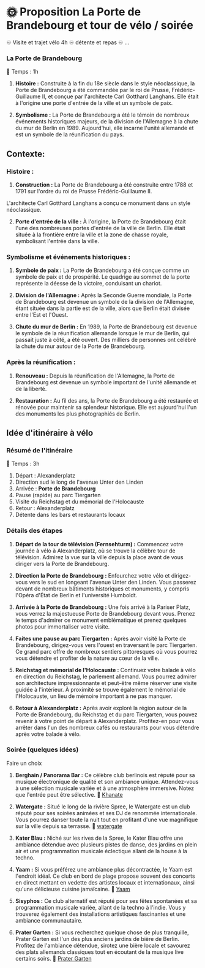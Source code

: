 # 🌞 Proposition La Porte de Brandebourg et tour de vélo / soirée 

♾️ Visite et trajet vélo 4h 
♾️ détente et repas ♾️ ...  

### La Porte de Brandebourg 

🚀 Temps : 1h

1. **Histoire :** Construite à la fin du 18e siècle dans le style néoclassique, la Porte de Brandebourg a été commandée par le roi de Prusse, Frédéric-Guillaume II, et conçue par l'architecte Carl Gotthard Langhans. Elle était à l'origine une porte d'entrée de la ville et un symbole de paix.
   
1. **Symbolisme :** La Porte de Brandebourg a été le témoin de nombreux événements historiques majeurs, de la division de l'Allemagne à la chute du mur de Berlin en 1989. Aujourd'hui, elle incarne l'unité allemande et est un symbole de la réunification du pays.

##  Contexte:

### Histoire :

1. **Construction :** La Porte de Brandebourg a été construite entre 1788 et 1791 sur l'ordre du roi de Prusse Frédéric-Guillaume II. 

L'architecte Carl Gotthard Langhans a conçu ce monument dans un style néoclassique.

2. **Porte d'entrée de la ville :** À l'origine, la Porte de Brandebourg était l'une des nombreuses portes d'entrée de la ville de Berlin. Elle était située à la frontière entre la ville et la zone de chasse royale, symbolisant l'entrée dans la ville.

### Symbolisme et événements historiques :

1. **Symbole de paix :** La Porte de Brandebourg a été conçue comme un symbole de paix et de prospérité. Le quadrige au sommet de la porte représente la déesse de la victoire, conduisant un chariot.

2. **Division de l'Allemagne :** Après la Seconde Guerre mondiale, la Porte de Brandebourg est devenue un symbole de la division de l'Allemagne, étant située dans la partie est de la ville, alors que Berlin était divisée entre l'Est et l'Ouest.

3. **Chute du mur de Berlin :** En 1989, la Porte de Brandebourg est devenue le symbole de la réunification allemande lorsque le mur de Berlin, qui passait juste à côté, a été ouvert. Des milliers de personnes ont célébré la chute du mur autour de la Porte de Brandebourg.

### Après la réunification :

1. **Renouveau :** Depuis la réunification de l'Allemagne, la Porte de Brandebourg est devenue un symbole important de l'unité allemande et de la liberté.
   
2. **Restauration :** Au fil des ans, la Porte de Brandebourg a été restaurée et rénovée pour maintenir sa splendeur historique. Elle est aujourd'hui l'un des monuments les plus photographiés de Berlin.

## Idée d'itinéraire à vélo

### Résumé de l'itinéraire 

🚀 Temps : 3h

1. Départ : Alexanderplatz
2. Direction sud le long de l'avenue Unter den Linden
3. Arrivée : **Porte de Brandebourg**
4. Pause (rapide) au parc Tiergarten
5. Visite du Reichstag et du mémorial de l'Holocauste
6. Retour : Alexanderplatz
7. Détente dans les bars et restaurants locaux

### Détails des étapes

1. **Départ de la tour de télévision (Fernsehturm) :** Commencez votre journée à vélo à Alexanderplatz, où se trouve la célèbre tour de télévision. Admirez la vue sur la ville depuis la place avant de vous diriger vers la Porte de Brandebourg.

2. **Direction la Porte de Brandebourg :** Enfourchez votre vélo et dirigez-vous vers le sud en longeant l'avenue Unter den Linden. Vous passerez devant de nombreux bâtiments historiques et monuments, y compris l'Opéra d'État de Berlin et l'université Humboldt.

3. **Arrivée à la Porte de Brandebourg :** Une fois arrivé à la Pariser Platz, vous verrez la majestueuse Porte de Brandebourg devant vous. Prenez le temps d'admirer ce monument emblématique et prenez quelques photos pour immortaliser votre visite.

4. **Faites une pause au parc Tiergarten :** Après avoir visité la Porte de Brandebourg, dirigez-vous vers l'ouest en traversant le parc Tiergarten. Ce grand parc offre de nombreux sentiers pittoresques où vous pourrez vous détendre et profiter de la nature au cœur de la ville.

5. **Reichstag et mémorial de l'Holocauste :** Continuez votre balade à vélo en direction du Reichstag, le parlement allemand. Vous pourrez admirer son architecture impressionnante et peut-être même réserver une visite guidée à l'intérieur. À proximité se trouve également le mémorial de l'Holocauste, un lieu de mémoire important à ne pas manquer.

6. **Retour à Alexanderplatz :** Après avoir exploré la région autour de la Porte de Brandebourg, du Reichstag et du parc Tiergarten, vous pouvez revenir à votre point de départ à Alexanderplatz. Profitez-en pour vous arrêter dans l'un des nombreux cafés ou restaurants pour vous détendre après votre balade à vélo.

### Soirée (quelques idées)

Faire un choix 

1. **Berghain / Panorama Bar :** Ce célèbre club berlinois est réputé pour sa musique électronique de qualité et son ambiance unique. Attendez-vous à une sélection musicale variée et à une atmosphère immersive. Notez que l'entrée peut être sélective. 🍅 [Khanate](https://www.berghain.berlin/en/event/77886/)

2. **Watergate :** Situé le long de la rivière Spree, le Watergate est un club réputé pour ses soirées animées et ses DJ de renommée internationale. Vous pourrez danser toute la nuit tout en profitant d'une vue magnifique sur la ville depuis sa terrasse. 🍅 [watergate](http://water-gate.de/de/club/2024_kw17/akronym.html)

3. **Kater Blau :** Niché sur les rives de la Spree, le Kater Blau offre une ambiance détendue avec plusieurs pistes de danse, des jardins en plein air et une programmation musicale éclectique allant de la house à la techno.

4. **Yaam :** Si vous préférez une ambiance plus décontractée, le Yaam est l'endroit idéal. Ce club en bord de plage propose souvent des concerts en direct mettant en vedette des artistes locaux et internationaux, ainsi qu'une délicieuse cuisine jamaïcaine. 🍅 [Yaam](https://yaam.de/)

5. **Sisyphos :** Ce club alternatif est réputé pour ses fêtes spontanées et sa programmation musicale variée, allant de la techno à l'indie. Vous y trouverez également des installations artistiques fascinantes et une ambiance communautaire.

6. **Prater Garten :** Si vous recherchez quelque chose de plus tranquille, Prater Garten est l'un des plus anciens jardins de bière de Berlin. Profitez de l'ambiance détendue, sirotez une bière locale et savourez des plats allemands classiques tout en écoutant de la musique live certains soirs. 🍅 [Prater Garten](https://www.pratergarten.de/)
